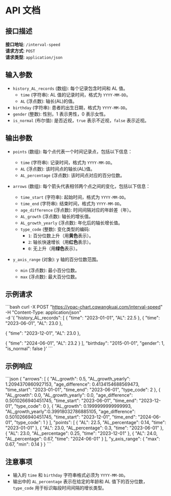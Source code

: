 # API 文档

## 接口描述

**接口地址**: `/interval-speed`  
**请求方式**: `POST`  
**请求类型**: `application/json`

## 输入参数

- `history_AL_records` (数组): 每个记录包含时间和 AL 值。
  - `time` (字符串): AL 值的记录时间，格式为 `YYYY-MM-DD`。
  - `AL` (浮点数): 轴长(AL)的值。
- `birthday` (字符串): 患者的出生日期，格式为 `YYYY-MM-DD`。
- `gender` (整数): 性别，1 表示男性，0 表示女性。
- `is_normal` (布尔值): 是否近视，`true` 表示不近视，`false` 表示近视。

## 输出参数

- `points` (数组): 每个点代表一个时间记录点，包括以下信息：

  - `time` (字符串): 记录时间，格式为 `YYYY-MM-DD`。
  - `AL` (浮点数): 该时间点的轴长(AL)值。
  - `AL_percentage` (浮点数): 该时间点对应的百分位数。

- `arrows` (数组): 每个箭头代表相邻两个点之间的变化，包括以下信息：

  - `time_start` (字符串): 起始时间，格式为 `YYYY-MM-DD`。
  - `time_end` (字符串): 结束时间，格式为 `YYYY-MM-DD`。
  - `age_difference` (浮点数): 时间间隔对应的年龄差（年）。
  - `AL_growth` (浮点数): 轴长的增长值。
  - `AL_growth_yearly` (浮点数): 年化后的轴长增长值。
  - `type_code` (整数): 变化类型的编码:
    - `1`: 百分位数上升（用**黄色**表示）。
    - `2`: 轴长快速增长（用**红色**表示）。
    - `0`: 无上升（用**绿色**表示）。

- `y_axis_range` (对象): y 轴的百分位数范围。
  - `min` (浮点数): 最小百分位数。
  - `max` (浮点数): 最大百分位数。

## 示例请求

\`\`\`bash
curl -X POST "https://vpac-chart.cqwangkuai.com/interval-speed" \
-H "Content-Type: application/json" \
-d '{
"history_AL_records": [
{
"time": "2023-01-01",
"AL": 22.5
},
{
"time": "2023-06-01",
"AL": 23.0
},

{
"time": "2023-12-01",
"AL": 23.0
},

{
"time": "2024-06-01",
"AL": 23.2
}
],
"birthday": "2015-01-01",
"gender": 1,
"is_normal": false
}'
\`\`\`

## 示例响应

\`\`\`json
{
"arrows": [
{
"AL_growth": 0.5,
"AL_growth_yearly": 1.2094370860927153,
"age_difference": 0.4134154688569473,
"time_start": "2023-01-01",
"time_end": "2023-06-01",
"type_code": 2
},
{
"AL_growth": 0.0,
"AL_growth_yearly": 0.0,
"age_difference": 0.5010266940451745,
"time_start": "2023-06-01",
"time_end": "2023-12-01",
"type_code": 0
},
{
"AL_growth": 0.1999999999999993,
"AL_growth_yearly":0.39918032786885105,
"age_difference": 0.5010266940451745,
"time_start": "2023-12-01",
"time_end": "2024-06-01",
"type_code": 1
}
],
"points": [
{
"AL": 22.5,
"AL_percentage": 0.14,
"time": "2023-01-01"
},
{
"AL": 23.0,
"AL_percentage": 0.3,
"time": "2023-06-01"
},
{
"AL": 23.0,
"AL_percentage": 0.25,
"time": "2023-12-01"
},
{
"AL": 24.0,
"AL_percentage": 0.67,
"time": "2024-06-01"
}
],
"y_axis_range": {
"max": 0.67,
"min": 0.14
}
}
\`\`\`

## 注意事项

- 输入的 `time` 和 `birthday` 字符串格式必须为 `YYYY-MM-DD`。
- 输出中的 `AL_percentage` 表示在给定的年龄和 AL 值下的百分位数，`type_code` 用于标识每段时间间隔的增长类型。
